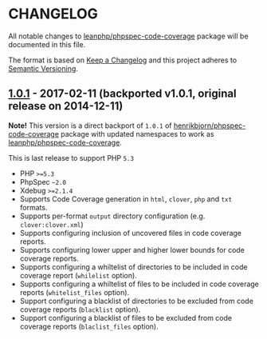 # CHANGELOG

All notable changes to [leanphp/phpspec-code-coverage][0] package will be
documented in this file.

The format is based on [Keep a Changelog](http://keepachangelog.com/)
and this project adheres to [Semantic Versioning](http://semver.org/).

## [1.0.1] - 2017-02-11 (backported v1.0.1, original release on 2014-12-11)

**Note!** This version is a direct backport of `1.0.1` of
[henrikbjorn/phpspec-code-coverage][1] package with updated namespaces to work
as [leanphp/phpspec-code-coverage][0].

This is last release to support PHP `5.3`

- PHP `>=5.3`
- PhpSpec `~2.0`
- Xdebug `>=2.1.4`
- Supports Code Coverage generation in `html`, `clover`, `php` and `txt`
  formats.
- Supports per-format `output` directory configuration (e.g.
  `clover:clover.xml`)
- Supports configuring inclusion of uncovered files in code coverage reports.
- Supports configuring lower upper and higher lower bounds for code coverage
  reports.
- Supports configuring a whiltelist of directories to be included in code
  coverage report (`whilelist` option).
- Supports configuring a whiltelist of files to be included in code coverage
  reports (`whitelist_files` option).
- Support configuring a blacklist of directories to be excluded from code
  coverage reports (`blacklist` option).
- Support configuring a blacklist of files to be excluded from code coverage
  reports (`blaclist_files` option).

[1.0.1]: https://github.com/leanphp/phpspec-code-coverage/releases/tag/1.0.1

[0]: https://github.com/leanphp/phpspec-code-coverage
[1]: https://github.com/henrikbjorn/PhpSpecCodeCoverageExtension

